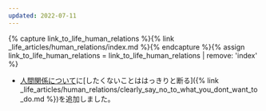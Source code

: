 ```yaml
---
updated: 2022-07-11
---
```

{% capture link_to_life_human_relations %}{% link _life_articles/human_relations/index.md %}{% endcapture %}{% assign link_to_life_human_relations = link_to_life_human_relations | remove: 'index' %}

- [人間関係について]({{link_to_life_human_relations}})に[したくないことははっきりと断る]({% link _life_articles/human_relations/clearly_say_no_to_what_you_dont_want_to_do.md %})を追加しました。